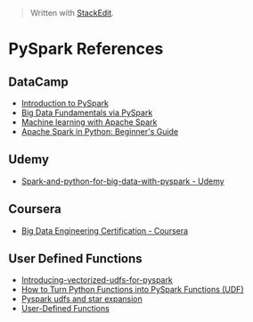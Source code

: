 


> Written with [StackEdit](https://stackedit.io/).

# PySpark References

## DataCamp
- [Introduction to PySpark](https://www.datacamp.com/courses/introduction-to-pyspark)
- [Big Data Fundamentals via PySpark](https://www.datacamp.com/courses/big-data-fundamentals-via-pyspark)
- [Machine learning with Apache Spark](https://www.datacamp.com/courses/machine-learning-with-apache-spark)
- [Apache Spark in Python: Beginner's Guide](https://www.datacamp.com/community/tutorials/apache-spark-python)
## Udemy
- [Spark-and-python-for-big-data-with-pyspark - Udemy](https://www.udemy.com/course/spark-and-python-for-big-data-with-pyspark/)
## Coursera
- [Big Data Engineering Certification - Coursera](https://www.coursera.org/specializations/big-data-engineering)
## User Defined Functions
- [Introducing-vectorized-udfs-for-pyspark](https://databricks.com/blog/2017/10/30/introducing-vectorized-udfs-for-pyspark.html)
- [How to Turn Python Functions into PySpark Functions (UDF)](https://changhsinlee.com/pyspark-udf/)
- [Pyspark udfs and star expansion](https://towardsdatascience.com/pyspark-udfs-and-star-expansion-b50f501dcb7b)
- [User-Defined Functions](https://docs.databricks.com/spark/latest/spark-sql/udf-python.html)
<!--stackedit_data:
eyJoaXN0b3J5IjpbLTM3NjQ4NDYzOCwtMzE4MTkwODcyLDg2Nj
AwNzIwOCwxMjA4Mjg4MTQwLDE3OTA0OTA4MDFdfQ==
-->